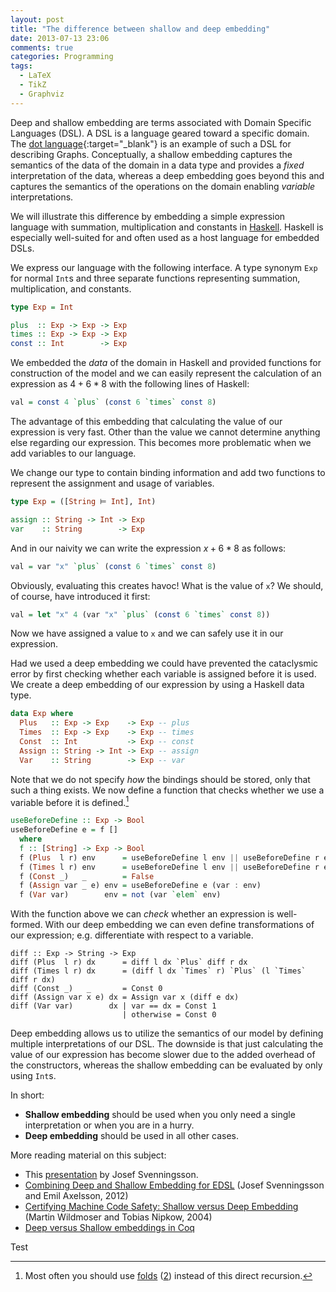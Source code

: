 ```yaml
---
layout: post
title: "The difference between shallow and deep embedding"
date: 2013-07-13 23:06
comments: true
categories: Programming
tags:
  - LaTeX
  - TikZ
  - Graphviz
---
```


Deep and shallow embedding are terms associated with Domain Specific Languages
(DSL). A DSL is  a language geared toward a specific domain. The [dot language](http://www.graphviz.org/content/dot-language){:target="_blank"} is
an example of such a DSL for describing Graphs. Conceptually, a shallow
embedding captures the semantics of the data of the domain in a data type and
provides a *fixed* interpretation of the data, whereas a deep embedding goes
beyond this and captures the semantics of the operations on the domain enabling
*variable* interpretations.

We will illustrate this difference by embedding a simple expression language
with summation, multiplication and constants in
[Haskell](http://www.haskell.org). Haskell is especially well-suited for and
often used as a host language for embedded DSLs.

We express our language with the following interface. A type synonym `Exp` for
normal `Int`s and three separate functions representing summation,
multiplication, and constants.


``` haskell
type Exp = Int

plus  :: Exp -> Exp -> Exp
times :: Exp -> Exp -> Exp
const :: Int        -> Exp
```

We embedded the *data* of the domain in Haskell and provided functions for
construction of the  model and we can easily represent the calculation of an
expression as $4 + 6 * 8$ with the following lines of Haskell:

``` haskell
val = const 4 `plus` (const 6 `times` const 8)
```

The advantage of this embedding that calculating the value of our expression
is very fast. Other than the value we cannot determine anything else regarding
our expression. This becomes more problematic when we add variables to our
language.

We change our type to contain binding information and add two functions to
represent the assignment and usage of variables.

``` haskell
type Exp = ([String ⊨ Int], Int)

assign :: String -> Int -> Exp
var    :: String        -> Exp
```

And in our naivity we can write the expression $x + 6 * 8$ as follows:

``` haskell
val = var "x" `plus` (const 6 `times` const 8)
```

Obviously, evaluating this creates havoc! What is the value of `x`? We should,
of course, have introduced it first:

``` haskell
val = let "x" 4 (var "x" `plus` (const 6 `times` const 8))
```

Now we have assigned a value to `x` and we can safely use it in our
expression.

Had we used a deep embedding we could have prevented the cataclysmic error by
first checking whether each variable is assigned before it is used. We create
a deep embedding of our expression by using a Haskell data type.

``` haskell
data Exp where
  Plus   :: Exp -> Exp    -> Exp -- plus
  Times  :: Exp -> Exp    -> Exp -- times
  Const  :: Int           -> Exp -- const
  Assign :: String -> Int -> Exp -- assign
  Var    :: String        -> Exp -- var
```

Note that we do not specify *how* the bindings should be stored, only that
such a thing exists. We now define a function that checks whether we use a
variable before it is defined.[^folds]

``` haskell
useBeforeDefine :: Exp -> Bool
useBeforeDefine e = f []
  where
  f :: [String] -> Exp -> Bool
  f (Plus  l r) env      = useBeforeDefine l env || useBeforeDefine r env
  f (Times l r) env      = useBeforeDefine l env || useBeforeDefine r env
  f (Const _)   _        = False
  f (Assign var _ e) env = useBeforeDefine e (var : env)
  f (Var var)        env = not (var `elem` env)
```

With the function above we can *check* whether an expression is well-formed.
With our deep embedding we can even define transformations of our expression;
e.g. differentiate with respect to a variable.

```
diff :: Exp -> String -> Exp
diff (Plus  l r) dx      = diff l dx `Plus` diff r dx
diff (Times l r) dx      = (diff l dx `Times` r) `Plus` (l `Times` diff r dx)
diff (Const _)   _       = Const 0
diff (Assign var x e) dx = Assign var x (diff e dx)
diff (Var var)        dx | var == dx = Const 1
                         | otherwise = Const 0
```

Deep embedding allows us to utilize the semantics of our model by defining
multiple interpretations of our DSL. The downside is that just calculating the
value of our expression has become slower due to the added overhead of the
constructors, whereas the shallow embedding can be evaluated by only using
`Int`s.

In short:

* **Shallow embedding** should be used when you only need a single interpretation or
  when you are in a hurry.
* **Deep embedding** should be used in all other cases.

More reading material on this subject:

* This [presentation](http://www.cse.chalmers.se/~josefs/DSLTutorial/tutorialSlides.html) by Josef Svenningsson.
* [Combining Deep and Shallow Embedding for EDSL](http://www.cse.chalmers.se/~josefs/publications/TFP12.pdf) (Josef Svenningsson and Emil Axelsson, 2012)
* [Certifying Machine Code Safety: Shallow versus Deep Embedding](https://www4.in.tum.de/~nipkow/pubs/tphols04.html) (Martin Wildmoser and Tobias Nipkow, 2004)
* [Deep versus Shallow embeddings in Coq](http://cstheory.stackexchange.com/questions/1370/shallow-versus-deep-embeddings)

[^folds]: Most often you should use [folds](/2009/12/17/haskell-datatypes-and-folds/) ([2](/2010/01/03/haskell-datatypes-and-folds-part-ii/)) instead of this direct recursion.

Test
